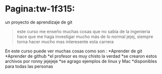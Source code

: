 # Pagina:tw-1f315:
un proyecto de aprendizaje de git
> este curso me enseño muchas cosas que no sabia de la ingenieria hace que me haga investigar mucho más de lo normal jejej, siempre torna hacer mucho mas interesente esta carrera 

En este curso puede ver muchas cosas como son :
*Aprender de git 
*Aprender de github
*el profesor es muy chisto la verdad 
*se crearon estos archivos por ronny jejejeje 
*se agrago ejemplos de linux y Mac
*disponibles para todas las personas
